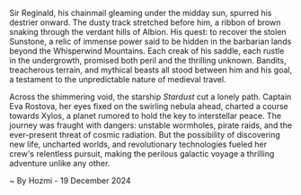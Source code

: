 
Sir Reginald, his chainmail gleaming under the midday sun, spurred his destrier onward.  The dusty track stretched before him, a ribbon of brown snaking through the verdant hills of Albion. His quest: to recover the stolen Sunstone, a relic of immense power said to be hidden in the barbarian lands beyond the Whisperwind Mountains.  Each creak of his saddle, each rustle in the undergrowth, promised both peril and the thrilling unknown.  Bandits, treacherous terrain, and mythical beasts all stood between him and his goal, a testament to the unpredictable nature of medieval travel.

Across the shimmering void, the starship *Stardust* cut a lonely path. Captain Eva Rostova, her eyes fixed on the swirling nebula ahead, charted a course towards Xylos, a planet rumored to hold the key to interstellar peace.  The journey was fraught with dangers: unstable wormholes, pirate raids, and the ever-present threat of cosmic radiation. But the possibility of discovering new life, uncharted worlds, and revolutionary technologies fueled her crew's relentless pursuit, making the perilous galactic voyage a thrilling adventure unlike any other.

~ By Hozmi - 19 December 2024
